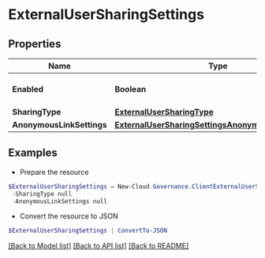 # ExternalUserSharingSettings
## Properties

Name | Type | Description | Notes
------------ | ------------- | ------------- | -------------
**Enabled** | **Boolean** |  | [optional] [default to $false]
**SharingType** | [**ExternalUserSharingType**](ExternalUserSharingType.md) |  | [optional] 
**AnonymousLinkSettings** | [**ExternalUserSharingSettingsAnonymousLinkSettings**](ExternalUserSharingSettingsAnonymousLinkSettings.md) |  | [optional] 

## Examples

- Prepare the resource
```powershell
$ExternalUserSharingSettings = New-Cloud.Governance.ClientExternalUserSharingSettings  -Enabled null `
 -SharingType null `
 -AnonymousLinkSettings null
```

- Convert the resource to JSON
```powershell
$ExternalUserSharingSettings | ConvertTo-JSON
```

[[Back to Model list]](../README.md#documentation-for-models) [[Back to API list]](../README.md#documentation-for-api-endpoints) [[Back to README]](../README.md)

